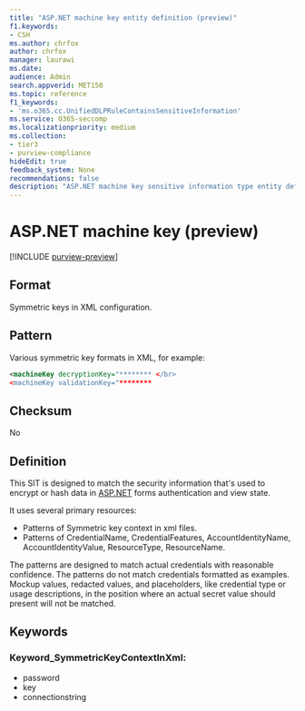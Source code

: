 ```yaml
---
title: "ASP.NET machine key entity definition (preview)"
f1.keywords:
- CSH
ms.author: chrfox
author: chrfox
manager: laurawi
ms.date:
audience: Admin
search.appverid: MET150
ms.topic: reference
f1_keywords:
- 'ms.o365.cc.UnifiedDLPRuleContainsSensitiveInformation'
ms.service: O365-seccomp
ms.localizationpriority: medium
ms.collection:
- tier3
- purview-compliance
hideEdit: true
feedback_system: None
recommendations: false
description: "ASP.NET machine key sensitive information type entity definition."
---
```


# ASP.NET machine key (preview)

[!INCLUDE [purview-preview](../includes/purview-preview.md)]

## Format

Symmetric keys in XML configuration.

## Pattern

Various symmetric key formats in XML, for example:

```xml
<machineKey decryptionKey="******** </br> 
<machineKey validationKey="********
```
## Checksum

No

## Definition


This SIT is designed to match the security information that's used to encrypt or hash data in [ASP.NET](/dotnet/api/system.web.security.machinekey?view=netframework-4.8) forms authentication and view state. 

It uses several primary resources:

- Patterns of Symmetric key context in xml files.
- Patterns of CredentialName, CredentialFeatures, AccountIdentityName, AccountIdentityValue, ResourceType, ResourceName.

The patterns are designed to match actual credentials with reasonable confidence. The patterns do not match credentials formatted as examples. Mockup values, redacted values, and placeholders, like credential type or usage descriptions, in the position where an actual secret value should present will not be matched.


## Keywords

### Keyword_SymmetricKeyContextInXml:

- password
- key
- connectionstring

